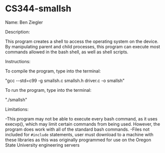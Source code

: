 # CS344-smallsh
Name: Ben Ziegler

Description: 

This program creates a shell to access the operating system on the device. By manipulating
parent and child processes, this program can execute most commands allowed in the bash shell,
as well as shell scripts. 

Instructions:

To compile the program, type into the terminal:

"gcc --std=c99 -g smallsh.c smallsh.h driver.c -o smallsh"

To run the program, type into the terminal:

"./smallsh"

Limitations:

-This program may not be able to execute every bash command, as it uses execvp(), which may
limit certain commands from being used. However, the program does work with all of the standard
bash commands. 
-Files not included for `#include` statements, user must download to a machine with these libraries
as this was originally programmed for use on the Oregon State University engineering servers